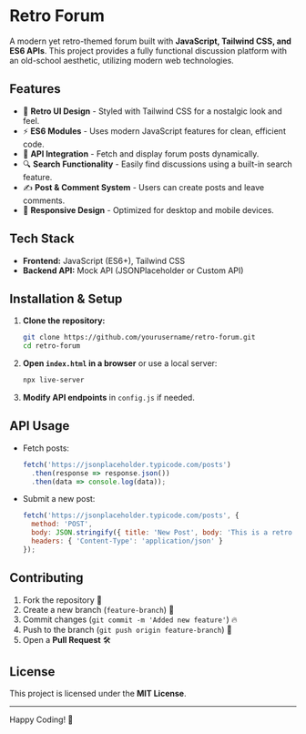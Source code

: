 # Retro Forum

A modern yet retro-themed forum built with **JavaScript, Tailwind CSS, and ES6 APIs**. This project provides a fully functional discussion platform with an old-school aesthetic, utilizing modern web technologies.

## Features

- 🎨 **Retro UI Design** - Styled with Tailwind CSS for a nostalgic look and feel.
- ⚡ **ES6 Modules** - Uses modern JavaScript features for clean, efficient code.
- 🔄 **API Integration** - Fetch and display forum posts dynamically.
- 🔍 **Search Functionality** - Easily find discussions using a built-in search feature.
- ✍️ **Post & Comment System** - Users can create posts and leave comments.
- 📱 **Responsive Design** - Optimized for desktop and mobile devices.

## Tech Stack

- **Frontend:** JavaScript (ES6+), Tailwind CSS
- **Backend API:** Mock API (JSONPlaceholder or Custom API)

## Installation & Setup

1. **Clone the repository:**
   ```bash
   git clone https://github.com/yourusername/retro-forum.git
   cd retro-forum
   ```
2. **Open `index.html` in a browser** or use a local server:
   ```bash
   npx live-server
   ```
3. **Modify API endpoints** in `config.js` if needed.

## API Usage

- Fetch posts:
  ```javascript
  fetch('https://jsonplaceholder.typicode.com/posts')
    .then(response => response.json())
    .then(data => console.log(data));
  ```
- Submit a new post:
  ```javascript
  fetch('https://jsonplaceholder.typicode.com/posts', {
    method: 'POST',
    body: JSON.stringify({ title: 'New Post', body: 'This is a retro post!' }),
    headers: { 'Content-Type': 'application/json' }
  });
  ```

## Contributing

1. Fork the repository 🍴
2. Create a new branch (`feature-branch`) 🌿
3. Commit changes (`git commit -m 'Added new feature'`) 🔥
4. Push to the branch (`git push origin feature-branch`) 🚀
5. Open a **Pull Request** 🛠️

## License

This project is licensed under the **MIT License**.

---

Happy Coding! 🚀